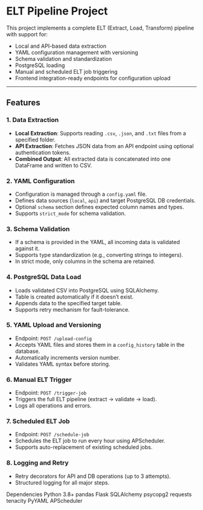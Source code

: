 # ELT Pipeline Project

This project implements a complete ELT (Extract, Load, Transform) pipeline with support for:

- Local and API-based data extraction
- YAML configuration management with versioning
- Schema validation and standardization
- PostgreSQL loading
- Manual and scheduled ELT job triggering
- Frontend integration-ready endpoints for configuration upload

---

## Features

### 1. **Data Extraction**
- **Local Extraction**: Supports reading `.csv`, `.json`, and `.txt` files from a specified folder.
- **API Extraction**: Fetches JSON data from an API endpoint using optional authentication tokens.
- **Combined Output**: All extracted data is concatenated into one DataFrame and written to CSV.

### 2. **YAML Configuration**
- Configuration is managed through a `config.yaml` file.
- Defines data sources (`local`, `api`) and target PostgreSQL DB credentials.
- Optional `schema` section defines expected column names and types.
- Supports `strict_mode` for schema validation.

### 3. **Schema Validation**
- If a schema is provided in the YAML, all incoming data is validated against it.
- Supports type standardization (e.g., converting strings to integers).
- In strict mode, only columns in the schema are retained.

### 4. **PostgreSQL Data Load**
- Loads validated CSV into PostgreSQL using SQLAlchemy.
- Table is created automatically if it doesn’t exist.
- Appends data to the specified target table.
- Supports retry mechanism for fault-tolerance.

### 5. **YAML Upload and Versioning**
- Endpoint: `POST /upload-config`
- Accepts YAML files and stores them in a `config_history` table in the database.
- Automatically increments version number.
- Validates YAML syntax before storing.

### 6. **Manual ELT Trigger**
- Endpoint: `POST /trigger-job`
- Triggers the full ELT pipeline (extract → validate → load).
- Logs all operations and errors.

### 7. **Scheduled ELT Job**
- Endpoint: `POST /schedule-job`
- Schedules the ELT job to run every hour using APScheduler.
- Supports auto-replacement of existing scheduled jobs.

### 8. **Logging and Retry**
- Retry decorators for API and DB operations (up to 3 attempts).
- Structured logging for all major steps.


Dependencies
Python 3.8+
pandas
Flask
SQLAlchemy
psycopg2
requests
tenacity
PyYAML
APScheduler

